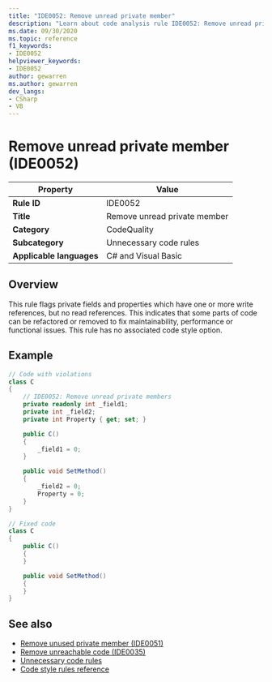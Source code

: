 ```yaml
---
title: "IDE0052: Remove unread private member"
description: "Learn about code analysis rule IDE0052: Remove unread private member"
ms.date: 09/30/2020
ms.topic: reference
f1_keywords:
- IDE0052
helpviewer_keywords:
- IDE0052
author: gewarren
ms.author: gewarren
dev_langs:
- CSharp
- VB
---
```

# Remove unread private member (IDE0052)

|Property|Value|
|-|-|
| **Rule ID** | IDE0052 |
| **Title** | Remove unread private member |
| **Category** | CodeQuality |
| **Subcategory** | Unnecessary code rules |
| **Applicable languages** | C# and Visual Basic |

## Overview

This rule flags private fields and properties which have one or more write references, but no read references. This indicates that some parts of code can be refactored or removed to fix maintainability, performance or functional issues. This rule has no associated code style option.

## Example

```csharp
// Code with violations
class C
{
    // IDE0052: Remove unread private members
    private readonly int _field1;
    private int _field2;
    private int Property { get; set; }

    public C()
    {
        _field1 = 0;
    }

    public void SetMethod()
    {
        _field2 = 0;
        Property = 0;
    }
}

// Fixed code
class C
{
    public C()
    {
    }

    public void SetMethod()
    {
    }
}
```

## See also

- [Remove unused private member (IDE0051)](ide0051.md)
- [Remove unreachable code (IDE0035)](ide0035.md)
- [Unnecessary code rules](unnecessary-code-rules.md)
- [Code style rules reference](index.md)
